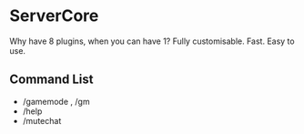 # ServerCore
Why have 8 plugins, when you can have 1? Fully customisable. Fast. Easy to use. 

## Command List
- /gamemode , /gm 
- /help
- /mutechat


